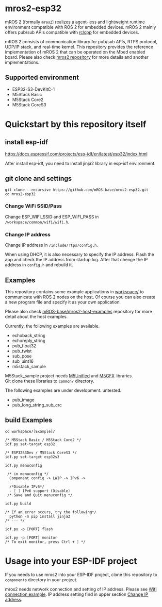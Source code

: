 # mros2-esp32
mROS 2 (formally `mros2`) realizes a agent-less and lightweight runtime environment compatible with ROS 2 for embedded devices.
mROS 2 mainly offers pub/sub APIs compatible with [rclcpp](https://docs.ros.org/en/rolling/p/rclcpp/index.html) for embedded devices.

mROS 2 consists of communication library for pub/sub APIs, RTPS protocol, UDP/IP stack, and real-time kernel.
This repository provides the reference implementation of mROS 2 that can be operated on the Mbed enabled board.
Please also check [mros2 repository](https://github.com/mROS-base/mros2) for more details and another implementations.

## Supported environment
- ESP32-S3-DevKitC-1
- M5Stack Basic
- M5Stack Core2
- M5Stack CoreS3

# Quickstart by this repository itself

## install esp-idf
https://docs.espressif.com/projects/esp-idf/en/latest/esp32/index.html


After install esp-idf, you need to install jinja2 library in esp-idf environment.

## git clone and settings
```
git clone --recursive https://github.com/mROS-base/mros2-esp32.git
cd mros2-esp32
```
### Change WiFi SSID/Pass
Change ESP_WIFI_SSID and ESP_WIFI_PASS in ```/workspace/common/wifi/wifi.h```.

### Change IP address
Change IP address in ```/include/rtps/config.h```.

When using DHCP, it is also necessary to specify the IP address.
Flash the app and check the IP address from startup log.
After that chenge the IP address in ```config.h``` and rebuild it.

## Examples
This repository contains some example applications in [workspace/](workspace/) to communicate with ROS 2 nodes on the host.
Of course you can also create a new program file and specify it as your own application.

Please also check [mROS-base/mros2-host-examples](https://github.com/mROS-base/mros2-host-examples) repository for more detail about the host examples.

Currently, the following examples are available.
- echoback_string
- echoreply_string
- pub_float32
- pub_twist
- sub_pose
- sub_uint16
- m5stack_sample

M5Stack_sample project needs [M5Unified](https://github.com/m5stack/M5Unified) and [M5GFX](https://github.com/m5stack/M5GFX) libraries.  
Git clone these libraries to ```common/``` directory.


The following examples are under development. untested.
- pub_image
- pub_long_string_sub_crc


## build Examples
```
cd workspace/[Example]/

/* M5Stack Basic / M5Stack Core2 */
idf.py set-target esp32

/* ESP32S3Dev / M5Stack CoreS3 */
idf.py set-target esp32s3

idf.py menuconfig  

 /* in menuconfig */  
  Component config -> LWIP -> IPv6 ->   

  /*Disable IPv6*/
  - [ ] IPv6 support (Disable)  
 /* Save and Quit menuconfig */

idf.py build

/* If an error occurs, try the following*/
  python -m pip install jinja2
/* --- */

idf.py -p [PORT] flash

idf.py -p [PORT] monitor
/* To exit monitor, press Ctrl + ] */
```
# Usage into your ESP-IDF project
If you needs to use mros2 into your ESP-IDF project, 
clone this repository to ```components``` directory in your project.

mros2 needs network connection and setting of IP address.
Please see [Wifi connection example](workspace/common/wifi).
IP address setting find in upper section [Change IP address](#change-ip-address).
